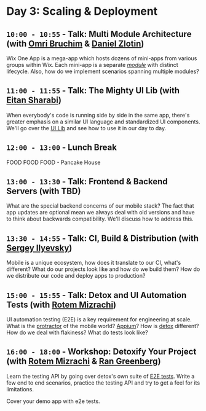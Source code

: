 # Day 3: Scaling & Deployment

## `10:00 - 10:55` - Talk: Multi Module Architecture (with [Omri Bruchim](mailto:omrib@wix.com) & [Daniel Zlotin](mailto:danielzl@wix.com))
Wix One App is a mega-app which hosts dozens of mini-apps from various groups within Wix. Each mini-app is a separate [*module*](https://github.com/wix-private/wix-react-native-framework/blob/master/modules.md) with distinct lifecycle. Also, how do we implement scenarios spanning multiple modules?



## `11:00 - 11:55` - Talk: The Mighty UI Lib (with [Eitan Sharabi](mailto:ethans@wix.com))
When everybody's code is running side by side in the same app, there's greater emphasis on a similar UI language and standardized UI components. We'll go over the [UI Lib](https://github.com/wix-private/wix-react-native-ui-lib) and see how to use it in our day to day.

## `12:00 - 13:00` - Lunch Break
FOOD FOOD FOOD - Pancake House


## `13:00 - 13:30` - Talk: Frontend & Backend Servers (with TBD)
What are the special backend concerns of our mobile stack? The fact that app updates are optional mean we always deal with old versions and have to think about backwards compatibility. We'll discuss how to address this.


## `13:30 - 14:55` - Talk: CI, Build & Distribution (with [Sergey Ilyevsky](mailto:sergeyi@wix.com))
Mobile is a unique ecosystem, how does it translate to our CI, what's different? What do our projects look like and how do we build them? How do we distribute our code and deploy apps to production?



## `15:00 - 15:55` - Talk: Detox and UI Automation Tests (with [Rotem Mizrachi](mailto:rotemm@wix.com ))
UI automation testing (E2E) is a key requirement for engineering at scale. What is the [protractor](http://www.protractortest.org) of the mobile world? [Appium](http://appium.io)? How is [detox](https://github.com/wix/detox) different? How do we deal with flakiness? What do tests look like?



## `16:00 - 18:00` - Workshop: Detoxify Your Project (with [Rotem Mizrachi](mailto:rotemm@wix.com) & [Ran Greenberg](mailto:rang@wix.com))
Learn the testing API by going over detox's own suite of [E2E tests](https://github.com/wix/detox/tree/master/detox/test/e2e). Write a few end to end scenarios, practice the testing API and try to get a feel for its limitations.

Cover your demo app with e2e tests.

